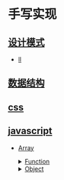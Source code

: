 # 手写实现

## [设计模式](./设计模式/readme.md)

- [ll](./设计模式/ll.md)
## [数据结构](./数据结构/readme.md)

## [css](./css/readme.md)

## [javascript](./javascript/readme.md)

- [Array](./javascript/Array/readme.md)
  <details for="Function">
  <summary><a href="./javascript/Function/readme.md">Function</a></summary>

  - [apply](./javascript/Function/apply.md)
  - [bind](./javascript/Function/bind.md)
  - [call](./javascript/Function/call.md)
  - [debounce](./javascript/Function/debounce.md)
  - [throttle](./javascript/Function/throttle.md)
  </details>

  <details for="Object">
  <summary><a href="./javascript/Object/readme.md">Object</a></summary>

  - [create](./javascript/Object/create/readme.md)
  - [instanceof](./javascript/Object/instanceof/readme.md)
    <details for="new">
    <summary><a href="./javascript/Object/new/readme.md">new</a></summary>

    - [ll](./javascript/Object/new/ll.md)
    </details>

  </details>